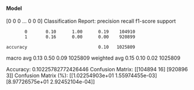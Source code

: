 #### Model
[0 0 0 ... 0 0 0]
Classification Report:
              precision    recall  f1-score   support

           0       0.10      1.00      0.19    104910
           1       0.16      0.00      0.00    920899

    accuracy                           0.10   1025809
   macro avg       0.13      0.50      0.09   1025809
weighted avg       0.15      0.10      0.02   1025809

Accuracy: 0.10225782772426446
Confusion Matrix:
[[104894     16]
 [920896      3]]
Confusion Matrix (%):
[[1.02254903e+01 1.55974455e-03]
 [8.97726575e+01 2.92452104e-04]]
